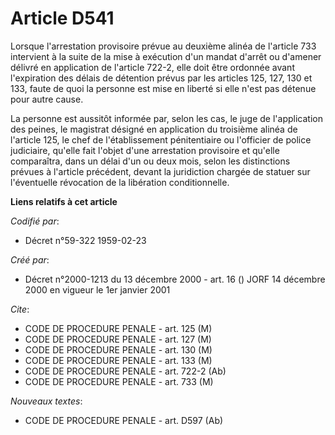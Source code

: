 # Article D541

Lorsque l'arrestation provisoire prévue au deuxième alinéa de l'article 733 intervient à la suite de la mise à exécution d'un
mandat d'arrêt ou d'amener délivré en application de l'article 722-2, elle doit être ordonnée avant l'expiration des délais
de détention prévus par les articles 125, 127, 130 et 133, faute de quoi la personne est mise en liberté si elle n'est pas
détenue pour autre cause.

La personne est aussitôt informée par, selon les cas, le juge de l'application des peines, le magistrat désigné en
application du troisième alinéa de l'article 125, le chef de l'établissement pénitentiaire ou l'officier de police
judiciaire, qu'elle fait l'objet d'une arrestation provisoire et qu'elle comparaîtra, dans un délai d'un ou deux mois, selon
les distinctions prévues à l'article précédent, devant la juridiction chargée de statuer sur l'éventuelle révocation de la
libération conditionnelle.

**Liens relatifs à cet article**

_Codifié par_:

  - Décret n°59-322 1959-02-23

_Créé par_:

  - Décret n°2000-1213 du 13 décembre 2000 - art. 16 () JORF 14 décembre 2000 en vigueur le 1er janvier 2001

_Cite_:

  - CODE DE PROCEDURE PENALE - art. 125 (M)
  - CODE DE PROCEDURE PENALE - art. 127 (M)
  - CODE DE PROCEDURE PENALE - art. 130 (M)
  - CODE DE PROCEDURE PENALE - art. 133 (M)
  - CODE DE PROCEDURE PENALE - art. 722-2 (Ab)
  - CODE DE PROCEDURE PENALE - art. 733 (M)

_Nouveaux textes_:

  - CODE DE PROCEDURE PENALE - art. D597 (Ab)
